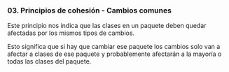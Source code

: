 ### 03. Principios de cohesión - Cambios comunes
Este principio nos indica que las clases en un paquete deben quedar afectadas por los mismos tipos de cambios.

Esto significa que si hay que cambiar ese paquete los cambios solo van a afectar a clases de ese paquete y probablemente afectarán a la mayoría o todas las clases del paquete. 
